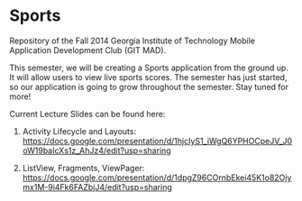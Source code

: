 Sports
======

Repository of the Fall 2014 Georgia Institute of Technology Mobile Application Development Club (GIT MAD).

This semester, we will be creating a Sports application from the ground up.
It will allow users to view live sports scores. The semester has just started, so our application is going to grow
throughout the semester. Stay tuned for more!


Current Lecture Slides can be found here:

1. Activity Lifecycle and Layouts:
https://docs.google.com/presentation/d/1hjcIyS1_iWgQ6YPHOCpeJV_J0oW19baIcXs1z_AhJz4/edit?usp=sharing

2. ListView, Fragments, ViewPager:
https://docs.google.com/presentation/d/1dpgZ96COrnbEkei45K1o82Ojymx1M-9i4Fk6FAZbjJ4/edit?usp=sharing

